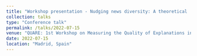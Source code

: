 ```yaml
---
title: "Workshop presentation - Nudging news diversity: A theoretical  framework for facilitating diverse news consumption through recommender design"
collection: talks
type: "Conference talk"
permalink: /talks/2022-07-15
venue: "QUARE: 1st Workshop on Measuring the Quality of Explanations in Recommender Systems (SIGIR)"
date: 2022-07-15
location: "Madrid, Spain"
---
```

